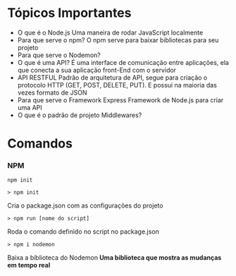 # Tópicos Importantes

- O que é o Node.js
Uma maneira de rodar JavaScript localmente 
- Para que serve o npm?
O npm serve para baixar bibliotecas para seu projeto
- Para que serve o Nodemon?
- O que é uma API?
É uma interface de comunicação entre aplicações, ela que conecta a sua aplicação front-End com o servidor
- API RESTFUL
Padrão de arquitetura de API, segue para criação o protocolo HTTP (GET, POST, DELETE, PUT). E possui na maioria das vezes formato de JSON
- Para que serve o Framework Express
Framework de Node.js para criar uma API
- O que é o padrão de projeto Middlewares?


# Comandos

### NPM 

```npm init``` 

    > npm init 

Cria o package.json com as configurações do projeto

    > npm run [nome do script]

Roda o comando definido no script no package.json

    > npm i nodemon

Baixa a biblioteca do Nodemon **Uma biblioteca que mostra as mudanças em tempo real**

